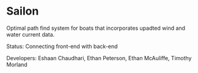 # Sailon
Optimal path find system for boats that incorporates upadted wind and water current data.

Status: Connecting front-end with back-end

Developers: Eshaan Chaudhari, Ethan Peterson, Ethan McAuliffe, Timothy Morland
